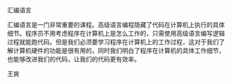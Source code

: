 汇编语言

汇编语言是一门非常重要的课程。高级语言编程隐藏了代码在计算机上执行的具体细节。程序员不用考虑程序在计算机上是怎么工作的，只需使用高级语言编写逻辑过程就能跑代码。但是我们必须要学习程序在计算机上的工作过程，这对于我们了解计算机硬件的功能是很有用的，同时我们明白了程序在计算机的具体工作细节，也能够改进我们的代码，让我们的代码更有效率。

王爽
